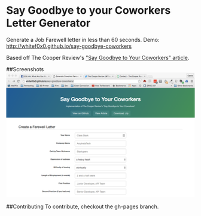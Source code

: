 # Say Goodbye to your Coworkers Letter Generator
Generate a Job Farewell letter in less than 60 seconds.
Demo: http://whitef0x0.github.io/say-goodbye-coworkers

Based off The Cooper Review's ["Say Goodbye to Your Coworkers" article](http://thecooperreview.com/a-proven-formula-for-writing-goodbye-email/).

##Screenshots
![screenshot](say_goodbye_coworkers.png)

##Contributing
To contribute, checkout the gh-pages branch.
